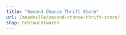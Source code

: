 ```yaml
---
title: "Second Chance Thrift Store"
url: /meadville/second-chance-thrift-store/
shop: Gebrauchtwaren
---
```

